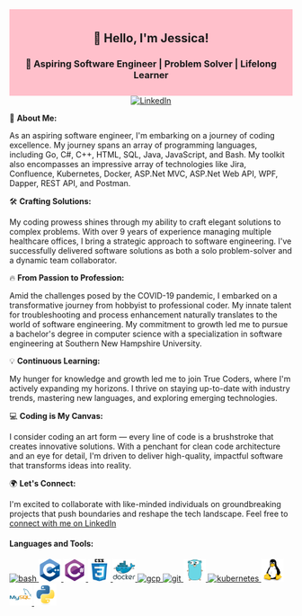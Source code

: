<div align="center" style="background-color: pink; padding: 10px;">

## 👋 Hello, I'm Jessica!

### 🚀 Aspiring Software Engineer | Problem Solver | Lifelong Learner

</div>

<div align="center">
    <a href="https://www.linkedin.com/in/jessica-gonzales-ba80131a9/">
        <img src="https://img.shields.io/badge/LinkedIn-Connect-blue" alt="LinkedIn">
    </a>
</div>

🌟 **About Me:**

As an aspiring software engineer, I'm embarking on a journey of coding excellence. My journey spans an array of programming languages, including Go, C#, C++, HTML, SQL, Java, JavaScript, and Bash. My toolkit also encompasses an impressive array of technologies like Jira, Confluence, Kubernetes, Docker, ASP.Net MVC, ASP.Net Web API, WPF, Dapper, REST API, and Postman.

🛠️ **Crafting Solutions:**

My coding prowess shines through my ability to craft elegant solutions to complex problems. With over 9 years of experience managing multiple healthcare offices, I bring a strategic approach to software engineering. I've successfully delivered software solutions as both a solo problem-solver and a dynamic team collaborator.

🔥 **From Passion to Profession:**

Amid the challenges posed by the COVID-19 pandemic, I embarked on a transformative journey from hobbyist to professional coder. My innate talent for troubleshooting and process enhancement naturally translates to the world of software engineering. My commitment to growth led me to pursue a bachelor's degree in computer science with a specialization in software engineering at Southern New Hampshire University.

💡 **Continuous Learning:**

My hunger for knowledge and growth led me to join True Coders, where I'm actively expanding my horizons. I thrive on staying up-to-date with industry trends, mastering new languages, and exploring emerging technologies.

💻 **Coding is My Canvas:**

I consider coding an art form — every line of code is a brushstroke that creates innovative solutions. With a penchant for clean code architecture and an eye for detail, I'm driven to deliver high-quality, impactful software that transforms ideas into reality.

🌍 **Let's Connect:**

I'm excited to collaborate with like-minded individuals on groundbreaking projects that push boundaries and reshape the tech landscape. Feel free to [connect with me on LinkedIn](https://www.linkedin.com/in/jessica-gonzales-ba80131a9/)

<h4 align="left">Languages and Tools:</h4>
<p align="left"> <a href="https://www.gnu.org/software/bash/" target="_blank" rel="noreferrer"> <img src="https://www.vectorlogo.zone/logos/gnu_bash/gnu_bash-icon.svg" alt="bash" width="40" height="40"/> </a> <a href="https://www.w3schools.com/cpp/" target="_blank" rel="noreferrer"> <img src="https://raw.githubusercontent.com/devicons/devicon/master/icons/cplusplus/cplusplus-original.svg" alt="cplusplus" width="40" height="40"/> </a> <a href="https://www.w3schools.com/cs/" target="_blank" rel="noreferrer"> <img src="https://raw.githubusercontent.com/devicons/devicon/master/icons/csharp/csharp-original.svg" alt="csharp" width="40" height="40"/> </a> <a href="https://www.w3schools.com/css/" target="_blank" rel="noreferrer"> <img src="https://raw.githubusercontent.com/devicons/devicon/master/icons/css3/css3-original-wordmark.svg" alt="css3" width="40" height="40"/> </a> <a href="https://www.docker.com/" target="_blank" rel="noreferrer"> <img src="https://raw.githubusercontent.com/devicons/devicon/master/icons/docker/docker-original-wordmark.svg" alt="docker" width="40" height="40"/> </a> <a href="https://cloud.google.com" target="_blank" rel="noreferrer"> <img src="https://www.vectorlogo.zone/logos/google_cloud/google_cloud-icon.svg" alt="gcp" width="40" height="40"/> </a> <a href="https://git-scm.com/" target="_blank" rel="noreferrer"> <img src="https://www.vectorlogo.zone/logos/git-scm/git-scm-icon.svg" alt="git" width="40" height="40"/> </a> <a href="https://golang.org" target="_blank" rel="noreferrer"> <img src="https://raw.githubusercontent.com/devicons/devicon/master/icons/go/go-original.svg" alt="go" width="40" height="40"/> </a> <a href="https://kubernetes.io" target="_blank" rel="noreferrer"> <img src="https://www.vectorlogo.zone/logos/kubernetes/kubernetes-icon.svg" alt="kubernetes" width="40" height="40"/> </a> <a href="https://www.linux.org/" target="_blank" rel="noreferrer"> <img src="https://raw.githubusercontent.com/devicons/devicon/master/icons/linux/linux-original.svg" alt="linux" width="40" height="40"/> </a> <a href="https://www.mysql.com/" target="_blank" rel="noreferrer"> <img src="https://raw.githubusercontent.com/devicons/devicon/master/icons/mysql/mysql-original-wordmark.svg" alt="mysql" width="40" height="40"/> </a> <a href="https://www.python.org" target="_blank" rel="noreferrer"> <img src="https://raw.githubusercontent.com/devicons/devicon/master/icons/python/python-original.svg" alt="python" width="40" height="40"/> </a> </p>

<div align="center">


</div>


